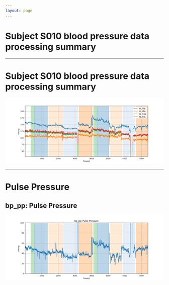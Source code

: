 ```yaml
---
layout: page
---
```


# Subject S010 blood pressure data processing summary




---
# Subject S010 blood pressure data processing summary

![Subject S010 blood pressure data processing summary - Overlay](images/S010_bp_features_overlay.png)

---
# Pulse Pressure

## bp_pp: Pulse Pressure
![bp_pp: Pulse Pressure](images/S010_bp_features_bp_pp.png)
